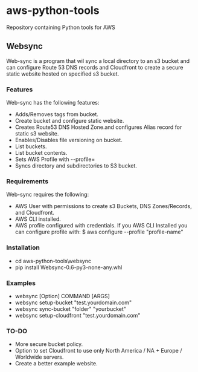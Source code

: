 # aws-python-tools

Repository containing Python tools for AWS

## Websync

Web-sync is a program that wil sync a local directory to an s3 bucket and can configure Route 53 DNS records and Cloudfront to create a secure static website hosted on specified s3 bucket.  

### Features

Web-sync has the following features:

- Adds/Removes tags from bucket.
- Create bucket and configure static website.
- Creates Route53 DNS Hosted Zone.and configures Alias record for static s3 website.
- Enables/Disables file versioning on bucket.
- List buckets.
- List bucket contents.
- Sets AWS Profile with --profile=<ProfileName>
- Syncs directory and subdirectories to S3 bucket.

### Requirements

Web-sync requires the following:

- AWS User with permissions to create s3 Buckets, DNS Zones/Records, and Cloudfront.
- AWS CLI installed.
- AWS profile configured with credentials.  If you AWS CLI Installed you can configure profile with:
    $ aws configure --profile "profile-name"

### Installation

- cd aws-python-tools\websync
- pip install Websync-0.6-py3-none-any.whl

### Examples
- websync [Option] COMMAND [ARGS]
- websync setup-bucket "test.yourdomain.com"
- websync sync-bucket "folder" "yourbucket"
- websync setup-cloudfront "test.yourdomain.com" 

### TO-DO
- More secure bucket policy.
- Option to set Cloudfront to use only North America / NA + Europe / Worldwide servers.
- Create a better example website.
